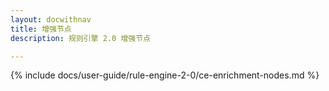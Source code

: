 ```yaml
---
layout: docwithnav
title: 增强节点
description: 规则引擎 2.0 增强节点

---
```


{% include docs/user-guide/rule-engine-2-0/ce-enrichment-nodes.md %}